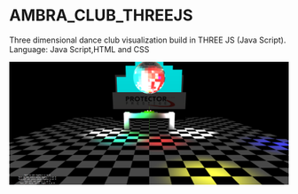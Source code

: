 # AMBRA_CLUB_THREEJS
Three dimensional dance club visualization build in THREE JS (Java Script).  Language: Java Script,HTML and CSS

<img src="How_Looks.png"/>